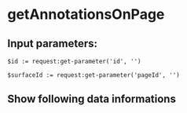 # getAnnotationsOnPage
## Input parameters:
```
$id := request:get-parameter('id', '')

$surfaceId := request:get-parameter('pageId', '')
```
## Show following data informations

